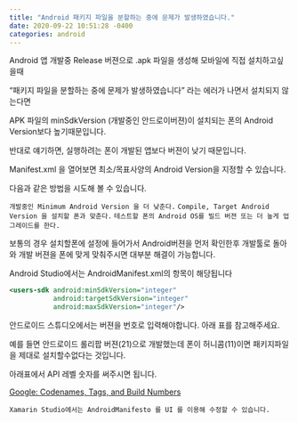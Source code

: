 ```yaml
---
title: "Android 패키지 파일을 분할하는 중에 문제가 발생하였습니다."
date: 2020-09-22 10:51:28 -0400
categories: android
---
```

Android 앱 개발중 Release 버젼으로 .apk 파일을 생성해 모바일에 직접 설치하고싶을때

“패키지 파일을 분할하는 중에 문제가 발생하였습니다” 라는 에러가 나면서 설치되지 않는다면

APK 파일의 minSdkVersion (개발중인 안드로이버젼)이
설치되는 폰의 Android Version보다 높기때문입니다.

반대로 얘기하면, 실행하려는 폰이 개발된 앱보다 버젼이 낮기 때문입니다.

Manifest.xml 을 열어보면 최소/목표사양의 Android Version을 지정할 수 있습니다.

다음과 같은 방법을 시도해 볼 수 있습니다.

`개발중인 Minimum Android Version 을 더 낮춘다.`
`Compile, Target Android Version 을 설치할 폰과 맞춘다.`
`테스트할 폰의 Android OS를 빌드 버젼 또는 더 높게 업그레이드를 한다.`

보통의 경우 설치할폰에 설정에 들어가서 Android버젼을 먼저 확인한후
개발툴로 돌아와 개발 버젼을 폰에 맞게 맞춰주시면 대부분 해결이 가능합니다.

Android Studio에서는 AndroidManifest.xml의 <users-sdk> 항목이 해당됩니다

```xml
<users-sdk android:minSdkVersion="integer"
           android:targetSdkVersion="integer"
           android:maxSdkVersion="integer"/> 
```
안드로이드 스튜디오에서는 버젼을 번호로 입력해야합니다. 아래 표를 참고해주세요.

예를 들면 안드로이드 롤리팝 버젼(21)으로 개발했는데 폰이 허니콤(11)이면 패키지파일을 제대로 설치할수없다는 것입니다.

아래표에서 API 레벨 숫자를 써주시면 됩니다.

[Google: Codenames, Tags, and Build Numbers](https://source.android.com/setup/start/build-numbers)

`Xamarin Studio에서는 AndroidManifesto 를 UI 를 이용해 수정할 수 있습니다.`
